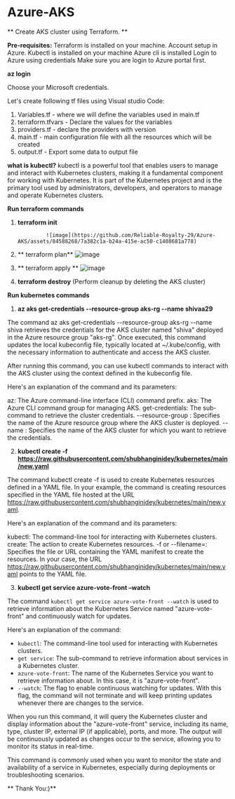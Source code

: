 # Azure-AKS

** Create AKS cluster using Terraform. **

**Pre-requisites:**
Terraform is installed on your machine.
Account setup in Azure.
Kubectl is installed on your machine
Azure cli is installed
Login to Azure using credentials
Make sure you are login to Azure portal first.

**az login**

Choose your Microsoft credentials. 

Let's create following tf files using Visual studio Code:

1. Variables.tf - where we will define the variables used in main.tf
2. terraform.tfvars - Declare the values for the variables
3. providers.tf - declare the providers with version
4. main.tf - main configuration file with all the resources which will be created
5. output.tf - Export some data to output file

**what is kubectl?**
kubectl is a powerful tool that enables users to manage and interact with Kubernetes clusters, making it a fundamental component for working with Kubernetes.
It is part of the Kubernetes project and is the primary tool used by administrators, developers, and operators to manage and operate Kubernetes clusters.


**Run terraform commands**

1. **terraform init**

                ![image](https://github.com/Reliable-Royalty-29/Azure-AKS/assets/84588268/7a382c1a-b24a-415e-ac50-c1408681a778)



2. ** terraform plan**
              ![image](https://github.com/Reliable-Royalty-29/Azure-AKS/assets/84588268/efdf35da-4b01-4a00-ba6b-c3ea643e1568)
              

3. ** terraform apply **
                 ![image](https://github.com/Reliable-Royalty-29/Azure-AKS/assets/84588268/7a9a10db-76cf-4a10-a503-72302351c0da)
                 

4. **terraform destroy** (Perform cleanup by deleting the AKS cluster)
                  
**Run kubernetes commands**

1. **az aks get-credentials --resource-group aks-rg --name shivaa29**

The command az aks get-credentials --resource-group aks-rg --name shiva retrieves the credentials for the AKS cluster named "shiva" deployed in the Azure resource group "aks-rg". Once executed, this command updates the local kubeconfig file, typically located at ~/.kube/config, with the necessary information to authenticate and access the AKS cluster.

After running this command, you can use kubectl commands to interact with the AKS cluster using the context defined in the kubeconfig file.

Here's an explanation of the command and its parameters:

az: The Azure command-line interface (CLI) command prefix.
aks: The Azure CLI command group for managing AKS.
get-credentials: The sub-command to retrieve the cluster credentials.
--resource-group <resource-group>: Specifies the name of the Azure resource group where the AKS cluster is deployed.
--name <cluster-name>: Specifies the name of the AKS cluster for which you want to retrieve the credentials.
  
  
  
  
2. **kubectl create -f https://raw.githubusercontent.com/shubhanginidey/kubernetes/main/new.yaml**
  
The command kubectl create -f is used to create Kubernetes resources defined in a YAML file. In your example, the command is creating resources specified in the YAML file hosted at the URL https://raw.githubusercontent.com/shubhanginidey/kubernetes/main/new.yaml.

Here's an explanation of the command and its parameters:

kubectl: The command-line tool for interacting with Kubernetes clusters.
create: The action to create Kubernetes resources.
-f <file> or --filename=<file>: Specifies the file or URL containing the YAML manifest to create the resources. In your case, the URL https://raw.githubusercontent.com/shubhanginidey/kubernetes/main/new.yaml points to the YAML file.
  
  
  
  
3. **kubectl get service azure-vote-front –watch**
  
The command `kubectl get service azure-vote-front --watch` is used to retrieve information about the Kubernetes Service named "azure-vote-front" and continuously watch for updates.

Here's an explanation of the command:

- `kubectl`: The command-line tool used for interacting with Kubernetes clusters.
- `get service`: The sub-command to retrieve information about services in a Kubernetes cluster.
- `azure-vote-front`: The name of the Kubernetes Service you want to retrieve information about. In this case, it is "azure-vote-front".
- `--watch`: The flag to enable continuous watching for updates. With this flag, the command will not terminate and will keep printing updates whenever there are changes to the service.

When you run this command, it will query the Kubernetes cluster and display information about the "azure-vote-front" service, including its name, type, cluster IP, external IP (if applicable), ports, and more. The output will be continuously updated as changes occur to the service, allowing you to monitor its status in real-time.

This command is commonly used when you want to monitor the state and availability of a service in Kubernetes, especially during deployments or troubleshooting scenarios.
  
  
  
** Thank You:)**
